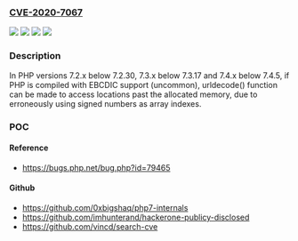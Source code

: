 ### [CVE-2020-7067](https://cve.mitre.org/cgi-bin/cvename.cgi?name=CVE-2020-7067)
![](https://img.shields.io/static/v1?label=Product&message=PHP&color=blue)
![](https://img.shields.io/static/v1?label=Version&message=n%2Fa&color=blue)
![](https://img.shields.io/static/v1?label=Vulnerability&message=CWE-125%20Out-of-bounds%20Read&color=brighgreen)
![](https://img.shields.io/static/v1?label=Vulnerability&message=CWE-196%20Unsigned%20to%20Signed%20Conversion%20Error&color=brighgreen)

### Description

In PHP versions 7.2.x below 7.2.30, 7.3.x below 7.3.17 and 7.4.x below 7.4.5, if PHP is compiled with EBCDIC support (uncommon), urldecode() function can be made to access locations past the allocated memory, due to erroneously using signed numbers as array indexes.

### POC

#### Reference
- https://bugs.php.net/bug.php?id=79465

#### Github
- https://github.com/0xbigshaq/php7-internals
- https://github.com/imhunterand/hackerone-publicy-disclosed
- https://github.com/vincd/search-cve

